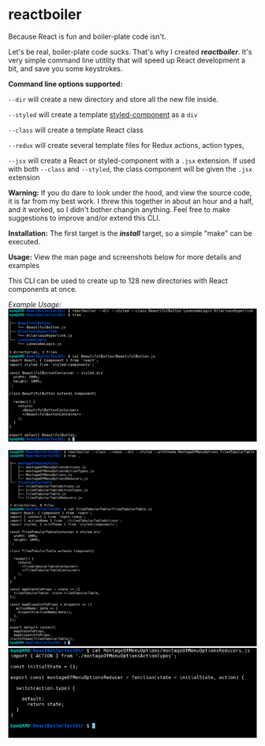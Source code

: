 # reactboiler
Because React is fun and boiler-plate code isn't.

Let's be real, boiler-plate code sucks. That's why I created ***reactboiler***. It's very simple command line utitlity that will speed up React development a bit, and save you some keystrokes.

**Command line options supported:**

`--dir` will create a new directory and store all the new file inside.

`--styled` will create a template <a href="https://github.com/styled-components/styled-components">styled-component</a> as a `div`

`--class` will create a template React class

`--redux` will create several template files for Redux actions, action types,

`--jsx` will create a React or styled-component with a `.jsx` extension. If used with both `--class` and `--styled`, the class component will be given the `.jsx` extension

**Warning:** If you do dare to look under the hood, and view the source code, it is far from my best work. I threw this together in about an hour and a half, and it worked, so I didn't bother changin anything. Feel free to make suggestions to improve and/or extend this CLI.

**Installation:**
The first target is the ***install*** target, so a simple "make" can be executed.

**Usage:** View the man page and screenshots below for more details and examples

This CLI can be used to create up to 128 new directories with React components at once.

_Example Usage:_
<img src="https://github.com/Bee-Mar/reactboiler/blob/master/screenshots/example_01.png">

<img src="https://github.com/Bee-Mar/reactboiler/blob/master/screenshots/example_02.png">

<img src="https://github.com/Bee-Mar/reactboiler/blob/master/screenshots/example_03.png">
